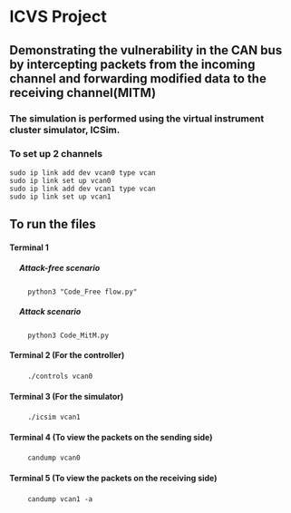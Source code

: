 # ICVS Project
## Demonstrating the vulnerability in the CAN bus by intercepting packets from the incoming channel and forwarding modified data to the receiving channel(MITM)

### The simulation is performed using the virtual instrument cluster simulator, __ICSim__.
### To set up 2 channels
    sudo ip link add dev vcan0 type vcan
    sudo ip link set up vcan0
    sudo ip link add dev vcan1 type vcan
    sudo ip link set up vcan1

## To run the files
#### Terminal 1  
##### &emsp; Attack-free scenario  
&emsp;&emsp;   `python3 "Code_Free flow.py"`   
#####  &emsp; Attack scenario  
&emsp;&emsp;    `python3 Code_MitM.py`  

#### Terminal 2 (For the controller)  
 &emsp;&emsp;   `./controls vcan0`  
####  Terminal 3 (For the simulator)  
&emsp;&emsp;    `./icsim vcan1`  
####  Terminal 4 (To view the packets on the sending side)  
 &emsp;&emsp;   `candump vcan0`  
####  Terminal 5 (To view the packets on the receiving side)  
 &emsp;&emsp;   `candump vcan1 -a`  

